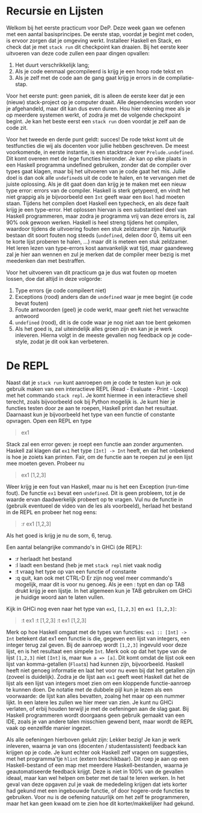 # Recursie en Lijsten

Welkom bij het eerste practicum voor DeP. Deze week gaan we oefenen met een aantal basisprincipes. De eerste stap, voordat je begint met coden, is ervoor zorgen dat je omgeving werkt. Installeer Haskell en Stack, en check dat je met `stack run` dit checkpoint kan draaien.
Bij het eerste keer uitvoeren van deze code zullen een paar dingen opvallen:

1. Het duurt verschrikkelijk lang;
2. Als je code eenmaal gecompileerd is krijg je een hoop rode tekst en
3. Als je zelf met de code aan de gang gaat krijg je errors in de compilatie-stap.

Voor het eerste punt: geen paniek, dit is alleen de eerste keer dat je een (nieuw) stack-project op je computer draait. Alle dependencies worden voor je afgehandeld, maar dit kan dus even duren. Hou hier rekening mee als je op meerdere systemen werkt, of zodra je met de volgende checkpoint begint. Je kan het beste eerst een `stack run` doen voordat je zelf aan de code zit.

Voor het tweede en derde punt geldt: succes! De rode tekst komt uit de testfuncties die wij als docenten voor jullie hebben geschreven. De meest voorkomende, in eerste instantie, is een stacktrace over `Prelude.undefined`. Dit komt overeen met de lege functies hieronder. Je kan op elke plaats in een Haskell programma undefined gebruiken, zonder dat de compiler over types gaat klagen, maar bij het uitvoeren van je code gaat het mis. Jullie doel is dan ook alle `undefined`s uit de code te halen, en te vervangen met de juiste oplossing.
Als je dit gaat doen dan krijg je te maken met een nieuw type error: errors van de compiler. Haskell is sterk getypeerd, en vindt het niet grappig als je bijvoorbeeld een `Int` geeft waar een `Bool` had moeten staan. Tijdens het compilen doet Haskell een typecheck, en als deze faalt krijg je een type-error. Het oplossen hiervan is een substantieel deel van Haskell programmeren, maar zodra je programma vrij van deze errors is, zal 90% ook gewoon werken. Haskell is heel streng tijdens het compilen, waardoor tijdens de uitvoering fouten een stuk zeldzamer zijn. Natuurlijk bestaan dit soort fouten nog steeds (`undefined`, delen door 0, items uit een te korte lijst proberen te halen, ...) maar dit is meteen een stuk zeldzamer. Het leren lezen van type-errors kost aanvankelijk wat tijd, maar gaandeweg zal je hier aan wennen en zul je merken dat de compiler meer bezig is met meedenken dan met bestraffen.
 
Voor het uitvoeren van dit practicum ga je dus wat fouten op moeten lossen, doe dat altijd in deze volgorde:
1. Type errors (je code compileert niet)
2. Exceptions (rood) anders dan de `undefined` waar je mee begint (je code bevat fouten)
3. Foute antwoorden (geel) je code werkt, maar geeft niet het verwachte antwoord
4. `undefined` (rood), dit is de code waar je nog niet aan toe bent gekomen
5. Als het goed is, zal uiteindelijk alles groen zijn en kan je je werk inleveren. Hierna volgt in de meeste gevallen nog feedback op je code-style, zodat je dit ook kan verbeteren.

# De REPL
Naast dat je `stack run` kunt aanroepen om je code te testen kun je ook gebruik maken van een interactieve REPL (Read - Evaluate - Print - Loop) met het commando `stack repl`. Je komt hiermee in een interactieve shell terecht, zoals bijvoorbeeld ook bij Python mogelijk is. Je kunt hier je functies testen door ze aan te roepen, Haskell print dan het resultaat. Daarnaast kun je bijvoorbeeld het type van een functie of constante opvragen. Open een REPL en type

> ex1

Stack zal een error geven: je roept een functie aan zonder argumenten. Haskell zal klagen dat `ex1` het type `[Int] -> Int` heeft, en dat het onbekend is hoe je zoiets kan printen.
Fair, om de functie aan te roepen zul je een lijst mee moeten geven. Probeer nu

> ex1 [1,2,3]

Weer krijg je een fout van Haskell, maar nu is het een Exception (run-time fout). De functie `ex1` bevat een `undefined`. Dit is geen probleem, tot je de waarde ervan daadwerkelijk probeert op te vragen. Vul nu de functie in (gebruik eventueel de video van de les als voorbeeld), herlaad het bestand in de REPL en probeer het nog eens:

> :r
> ex1 [1,2,3]

Als het goed is krijg je nu de som, 6, terug.

Een aantal belangrijke commando's in GHCi (de REPL):
 - :r    herlaadt het bestand
 - :l    laadt een bestand (heb je met `stack repl` niet vaak nodig
 - :t    vraag het type op van een functie of constante
 - :q    quit, kan ook met CTRL-D
Er zijn nog veel meer commando's mogelijk, maar dit is voor nu genoeg. Als je een : typt en dan op TAB drukt krijg je een lijstje. In het algemeen kun je TAB gebruiken om GHCi je huidige woord aan te laten vullen.

Kijk in GHCi nog even naar het type van `ex1`, `[1,2,3]` en `ex1 [1,2,3]`:

> :t ex1
> :t [1,2,3]
> :t ex1 [1,2,3]

Merk op hoe Haskell omgaat met de types van functies: `ex1 :: [Int] -> Int` betekent dat ex1 een functie is die, gegeven een lijst van integers, een integer terug zal geven. Bij de aanroep wordt `[1,2,3]` ingevuld voor deze lijst, en is het resultaat een simpele `Int`. Merk ook op dat het type van de lijst `[1,2,3]` niet `[Int]` is, maar `Num a => [a]`. Dit komt omdat de lijst ook een lijst van komma-getallen (`Float`s) had kunnen zijn, bijvoorbeeld. Haskell heeft niet genoeg informatie en laat het voor nu even bij dat het getallen zijn (zoveel is duidelijk). Zodra je de lijst aan `ex1` geeft weet Haskell dat het de lijst als een lijst van integers moet zien om een kloppende functie-aanroep te kunnen doen. De notatie met de dubbele pijl kun je lezen als een voorwaarde: de lijst kan alles bevatten, zoalng het maar op een nummer lijkt. In een latere les zullen we hier meer van zien.
Je kunt nu GHCi verlaten, of erbij houden terwijl je met de oefeningen aan de slag gaat. Bij Haskell programmeren wordt doorgaans geen gebruik gemaakt van een IDE, zoals je van andere talen misschien gewend bent, maar wordt de REPL vaak op eenzelfde manier ingezet.

Als alle oefeningen hierboven gelukt zijn: Lekker bezig! Je kan je werk inleveren, waarna je van ons (docenten / studentassistent) feedback kan krijgen op je code. Je kunt echter ook Haskell zelf vragen om suggesties, met het programma'tje `hlint` (extern beschikbaar). Dit roep je aan op een Haskell-bestand of een map met meerdere Haskell-bestanden, waarna je geautomatiseerde feedback krijgt. Deze is niet in 100% van de gevallen ideaal, maar kan wel helpen om beter met de taal te leren werken. In het geval van deze opgaven zul je vaak de mededeling krijgen dat iets korter had gekund met een ingebouwde functie, of door hogere-orde functies te gebruiken. Voor nu is de oefening natuurlijk om het zelf te programmeren, maar het kan geen kwaad om te zien hoe dit korter/makkelijker had gekund.
